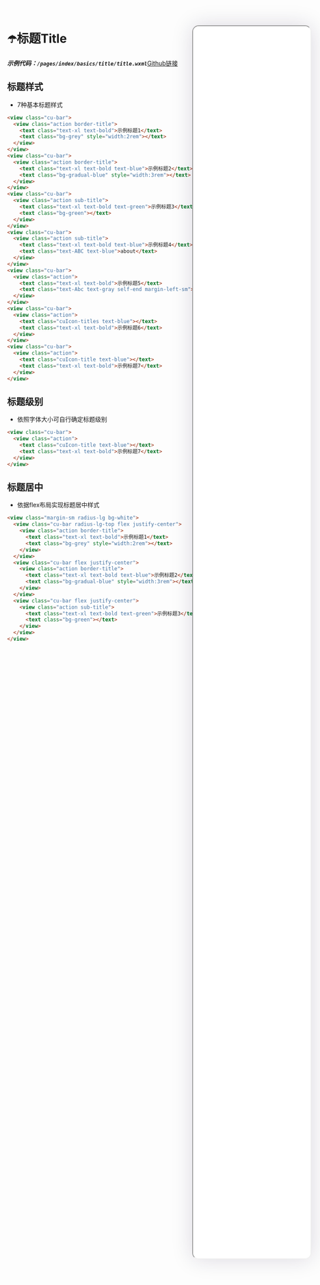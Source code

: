 <!--
 * @Descripttion: 
 * @version: V1.0
 * @Author: Xiaokang Lei
 * @email: lxk201808@163.com
 * @Date: 2022-12-15 20:16:33
 * @LastEditors: Xiaokang Lei
 * @LastEditTime: 2023-01-13 16:32:59
-->
<div class="minipre" style="width:18%; min-width:275px; height:90%; float:right; position:fixed; right:2.5%;top:2%;z-index:99;">
    <iframe src="./h5/index.html#/pages/index/basics/title/title" width="100%" height="80%" style="border-radius:15px; box-shadow:0 0 50px 0px rgb(30 0 60 / 15%);"></iframe>
</div>

# ☂️标题Title

***示例代码：`/pages/index/basics/title/title.wxml`***[Github链接](https://github.com/XiaokangLei/ColorUI-GA/blob/master/pages/index/basics/title/title.wxml)

## 标题样式

- 7种基本标题样式

```html
<view class="cu-bar">
  <view class="action border-title">
    <text class="text-xl text-bold">示例标题1</text>
    <text class="bg-grey" style="width:2rem"></text>
  </view>
</view>
<view class="cu-bar">
  <view class="action border-title">
    <text class="text-xl text-bold text-blue">示例标题2</text>
    <text class="bg-gradual-blue" style="width:3rem"></text>
  </view>
</view>
<view class="cu-bar">
  <view class="action sub-title">
    <text class="text-xl text-bold text-green">示例标题3</text>
    <text class="bg-green"></text>
  </view>
</view>
<view class="cu-bar">
  <view class="action sub-title">
    <text class="text-xl text-bold text-blue">示例标题4</text>
    <text class="text-ABC text-blue">about</text>
  </view>
</view>
<view class="cu-bar">
  <view class="action">
    <text class="text-xl text-bold">示例标题5</text>
    <text class="text-Abc text-gray self-end margin-left-sm">about</text>
  </view>
</view>
<view class="cu-bar">
  <view class="action">
    <text class="cuIcon-titles text-blue"></text>
    <text class="text-xl text-bold">示例标题6</text>
  </view>
</view>
<view class="cu-bar">
  <view class="action">
    <text class="cuIcon-title text-blue"></text>
    <text class="text-xl text-bold">示例标题7</text>
  </view>
</view>
```

## 标题级别

- 依照字体大小可自行确定标题级别

```html
<view class="cu-bar">
  <view class="action">
    <text class="cuIcon-title text-blue"></text>
    <text class="text-xl text-bold">示例标题7</text>
  </view>
</view>
```

## 标题居中

- 依据flex布局实现标题居中样式

```html
<view class="margin-sm radius-lg bg-white">
  <view class="cu-bar radius-lg-top flex justify-center">
    <view class="action border-title">
      <text class="text-xl text-bold">示例标题1</text>
      <text class="bg-grey" style="width:2rem"></text>
    </view>
  </view>
  <view class="cu-bar flex justify-center">
    <view class="action border-title">
      <text class="text-xl text-bold text-blue">示例标题2</text>
      <text class="bg-gradual-blue" style="width:3rem"></text>
    </view>
  </view>
  <view class="cu-bar flex justify-center">
    <view class="action sub-title">
      <text class="text-xl text-bold text-green">示例标题3</text>
      <text class="bg-green"></text>
    </view>
  </view>
</view>
```
